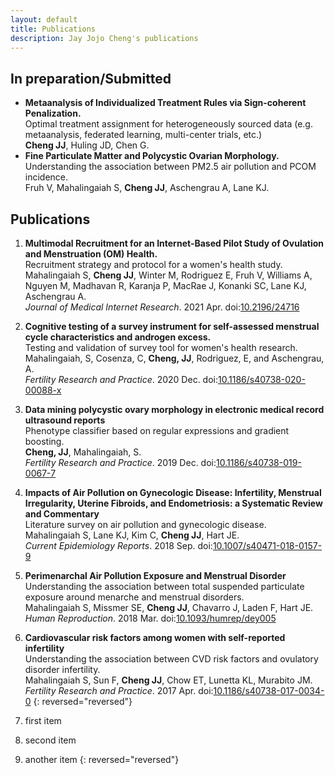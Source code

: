 ```yaml
---
layout: default
title: Publications
description: Jay Jojo Cheng's publications
---
```


## In preparation/Submitted

-   **Metaanalysis of Individualized Treatment Rules via Sign-coherent Penalization.** <br>
    Optimal treatment assignment for heterogeneously sourced data (e.g. metaanalysis, federated learning, multi-center trials, etc.) <br>
    **Cheng JJ**, Huling JD, Chen G.
-   **Fine Particulate Matter and Polycystic Ovarian Morphology.** <br>
    Understanding the association between PM2.5 air pollution and PCOM incidence. <br>
    Fruh V, Mahalingaiah S, **Cheng JJ**, Aschengrau A, Lane KJ.

## Publications

1.  **Multimodal Recruitment for an Internet-Based Pilot Study of Ovulation and Menstruation (OM) Health.** <br>
    Recruitment strategy and protocol for a women's health study. <br>
    Mahalingaiah S, **Cheng JJ**, Winter M, Rodriguez E, Fruh V, Williams A, Nguyen M, Madhavan R, Karanja P, MacRae J, Konanki SC, Lane KJ, Aschengrau A. <br>
    *Journal of Medical Internet Research*. 2021 Apr. doi:[10.2196/24716](https://doi.org/10.2196/24716)
1.  **Cognitive testing of a survey instrument for self-assessed menstrual cycle characteristics and androgen excess.** <br>
    Testing and validation of survey tool for women's health research. <br>
    Mahalingaiah, S, Cosenza, C, **Cheng, JJ**, Rodriguez, E, and Aschengrau, A. <br>
    *Fertility Research and Practice*. 2020 Dec. doi:[10.1186/s40738-020-00088-x](https://doi.org/10.1186/s40738-020-00088-x)
1.  **Data mining polycystic ovary morphology in electronic medical record ultrasound reports** <br>
    Phenotype classifier based on regular expressions and gradient boosting. <br>
    **Cheng, JJ**, Mahalingaiah, S. <br>
    *Fertility Research and Practice*. 2019 Dec. doi:[10.1186/s40738-019-0067-7](https://doi.org/10.1186/s40738-019-0067-7)
1.  **Impacts of Air Pollution on Gynecologic Disease: Infertility, Menstrual Irregularity, Uterine Fibroids, and Endometriosis: a Systematic Review and Commentary** <br>
    Literature survey on air pollution and gynecologic disease. <br>
    Mahalingaiah S, Lane KJ, Kim C, **Cheng JJ**, Hart JE. <br>
    *Current Epidemiology Reports*. 2018 Sep. doi:[10.1007/s40471-018-0157-9](https://doi.org/10.1007/s40471-018-0157-9)
1.  **Perimenarchal Air Pollution Exposure and Menstrual Disorder** <br>
    Understanding the association between total suspended particulate exposure around menarche and menstrual disorders. <br>
    Mahalingaiah S, Missmer SE, **Cheng JJ**, Chavarro J, Laden F, Hart JE. <br>
    *Human Reproduction*. 2018 Mar. doi:[10.1093/humrep/dey005](https://doi.org/10.1093/humrep/dey005)
1.  **Cardiovascular risk factors among women with self-reported infertility** <br>
    Understanding the association between CVD risk factors and ovulatory disorder infertility. <br>
    Mahalingaiah S, Sun F, **Cheng JJ**, Chow ET, Lunetta KL, Murabito JM. <br>
    *Fertility Research and Practice*. 2017 Apr. doi:[10.1186/s40738-017-0034-0](https://doi.org/10.1186/s40738-017-0034-0)
{: reversed="reversed"}

0.  first item
0.  second item
0.  another item
{: reversed="reversed"}
